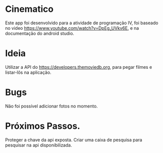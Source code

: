 # Cinematico
Este app foi desenvolvido para a atividade de programação IV, foi baseado no video
https://www.youtube.com/watch?v=DpEg_UVkv6E, e na documentação do android studio.

# Ideia
Utilizar a API do https://developers.themoviedb.org, para pegar filmes e listar-lôs
na aplicação.

# Bugs
Não foi possível adicionar fotos no momento.

# Próximos Passos.
Proteger a chave da api exposta.
Criar uma caixa de pesquisa para pesquisar na api disponibilizada.
